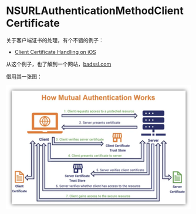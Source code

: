 # NSURLAuthenticationMethodClientCertificate

关于客户端证书的处理，有个不错的例子：

+ [Client Certificate Handling on iOS](https://medium.com/nerd-for-tech/client-certificate-handling-on-ios-f704d896cccd)

从这个例子，也了解到一个网站，[badssl.com](https://github.com/chromium/badssl.com)

借用其一张图：

![037](./images/37.png)
